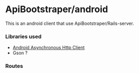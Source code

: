 # ApiBootstraper/android

This is an android client that use ApiBootstraper/Rails-server.

### Libraries used

- [Android Asynchronous Http Client](http://loopj.com/android-async-http/)
- Gson ?

### Routes



